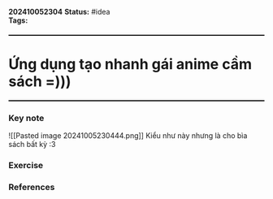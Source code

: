 **202410052304**
**Status:** #idea  
**Tags:** 
<hr style="border: none; height: 2px; background-color: #000000; margin: 20px 0;">

# Ứng dụng tạo nhanh gái anime cầm sách =)))
<hr style="border: none; height: 2px; background-color: #000000; margin: 20px 0;">

### Key note
![[Pasted image 20241005230444.png]]
Kiểu như này nhưng là cho bìa sách bất kỳ :3 
### Exercise


### References

